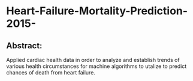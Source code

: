# Heart-Failure-Mortality-Prediction-2015-

## Abstract: 

Applied cardiac health data in order to analyze and establish trends of various health circumstances for machine algorithms to utalize to predict chances of death from heart failure. 
